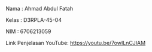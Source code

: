 Nama    : Ahmad Abdul Fatah

Kelas   : D3RPLA-45-04

NIM     : 6706213059

Link Penjelasan YouTube: https://youtu.be/7owILnCJIAM
